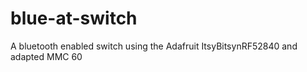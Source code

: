 # blue-at-switch
A bluetooth enabled switch using the Adafruit ItsyBitsynRF52840 and adapted MMC 60
